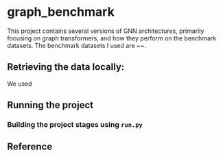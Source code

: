 # graph_benchmark

This project contains several versions of GNN architectures, primarily focusing on graph transformers, and how they perform on the benchmark datasets. The benchmark datasets I used are ~~.

## Retrieving the data locally:

We used 

## Running the project

### Building the project stages using `run.py`

## Reference